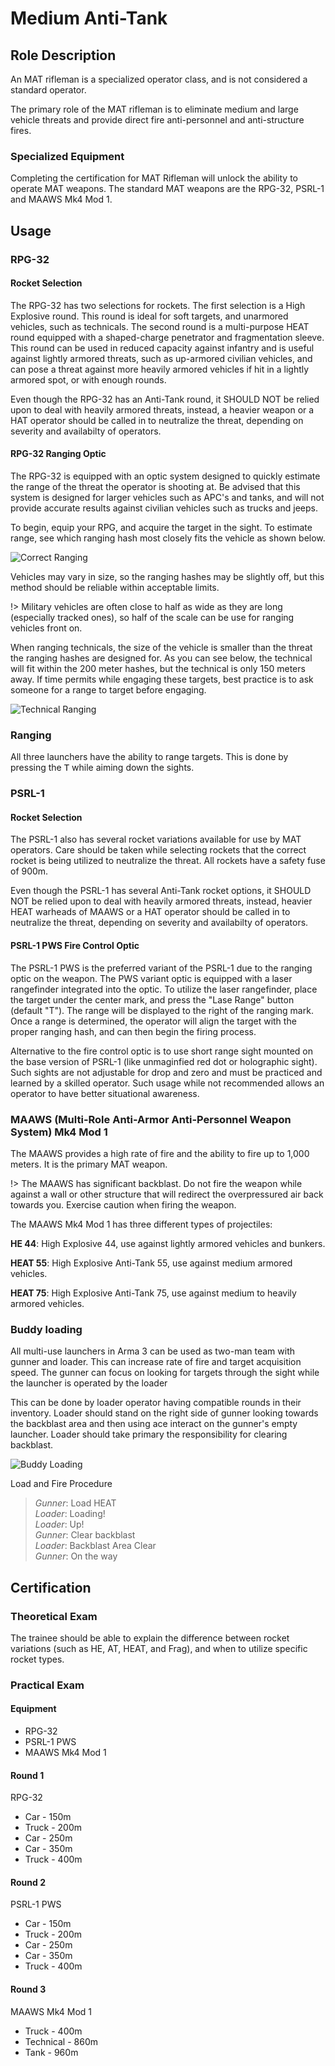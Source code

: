 # Medium Anti-Tank

## Role Description

An MAT rifleman is a specialized operator class, and is not considered a standard operator.

The primary role of the MAT rifleman is to eliminate medium and large vehicle threats and provide direct fire anti-personnel and anti-structure fires.

### Specialized Equipment

Completing the certification for MAT Rifleman will unlock the ability to operate MAT weapons. The standard MAT weapons are the RPG-32, PSRL-1 and MAAWS Mk4 Mod 1.

## Usage

### RPG-32

#### Rocket Selection

The RPG-32 has two selections for rockets. The first selection is a High Explosive round. This round is ideal for soft targets, and unarmored vehicles, such as technicals. The second round is a multi-purpose HEAT round equipped with a shaped-charge penetrator and fragmentation sleeve. This round can be used in reduced capacity against infantry and is useful against lightly armored threats, such as up-armored civilian vehicles, and can pose a threat against more heavily armored vehicles if hit in a lightly armored spot, or with enough rounds.

Even though the RPG-32 has an Anti-Tank round, it SHOULD NOT be relied upon to deal with heavily armored threats, instead, a heavier weapon or a HAT operator should be called in to neutralize the threat, depending on severity and availabilty of operators.

#### RPG-32 Ranging Optic

The RPG-32 is equipped with an optic system designed to quickly estimate the range of the threat the operator is shooting at. Be advised that this system is designed for larger vehicles such as APC's and tanks, and will not provide accurate results against civilian vehicles such as trucks and jeeps.

To begin, equip your RPG, and acquire the target in the sight. To estimate range, see which ranging hash most closely fits the vehicle as shown below.

![Correct Ranging](../images/lat_btr.png)

Vehicles may vary in size, so the ranging hashes may be slightly off, but this method should be reliable within acceptable limits.

!> Military vehicles are often close to half as wide as they are long (especially tracked ones), so half of the scale can be use for ranging vehicles front on.

When ranging technicals, the size of the vehicle is smaller than the threat the ranging hashes are designed for. As you can see below, the technical will fit within the 200 meter hashes, but the technical is only 150 meters away. If time permits while engaging these targets, best practice is to ask someone for a range to target before engaging.

![Technical Ranging](../images/lat_technical.png)


### Ranging

All three launchers have the ability to range targets. This is done by pressing the <kbd>T</kbd> while aiming down the sights.

### PSRL-1

#### Rocket Selection

The PSRL-1 also has several rocket variations available for use by MAT operators. Care should be taken while selecting rockets that the correct rocket is being utilized to neutralize the threat. All rockets have a safety fuse of 900m.

Even though the PSRL-1 has several Anti-Tank rocket options, it SHOULD NOT be relied upon to deal with heavily armored threats, instead, heavier HEAT warheads of MAAWS or a HAT operator should be called in to neutralize the threat, depending on severity and availabilty of operators.

#### PSRL-1 PWS Fire Control Optic

The PSRL-1 PWS is the preferred variant of the PSRL-1 due to the ranging optic on the weapon. The PWS variant optic is equipped with a laser rangefinder integrated into the optic. To utilize the laser rangefinder, place the target under the center mark, and press the "Lase Range" button (default "T"). The range will be displayed to the right of the ranging mark. Once a range is determined, the operator will align the target with the proper ranging hash, and can then begin the firing process.

Alternative to the fire control optic is to use short range sight mounted on the base version of PSRL-1 (like unmaginfied red dot or holographic sight). Such sights are not adjustable for drop and zero and must be practiced and learned by a skilled operator. Such usage while not recommended allows an operator to have better situational awareness.


### MAAWS (Multi-Role Anti-Armor Anti-Personnel Weapon System) Mk4 Mod 1

The MAAWS provides a high rate of fire and the ability to fire up to 1,000 meters. It is the primary MAT weapon.

!> The MAAWS has significant backblast. Do not fire the weapon while against a wall or other structure that will redirect the overpressured air back towards you. Exercise caution when firing the weapon.

The MAAWS Mk4 Mod 1 has three different types of projectiles:

**HE 44**: High Explosive 44, use against lightly armored vehicles and bunkers.

**HEAT 55**: High Explosive Anti-Tank 55, use against medium armored vehicles.

**HEAT 75**: High Explosive Anti-Tank 75, use against medium to heavily armored vehicles.

### Buddy loading

All multi-use launchers in Arma 3 can be used as two-man team with gunner and loader. This can increase rate of fire and target acquisition speed. The gunner can focus on looking for targets through the sight while the launcher is operated by the loader

This can be done by loader operator having compatible rounds in their inventory. Loader should stand on the right side of gunner looking towards the backblast area and then using ace interact on the gunner's empty launcher. Loader should take primary the responsibility for clearing backblast.

![Buddy Loading](../images/mat_buddy_loading.png)

Load and Fire Procedure

> *Gunner*: Load HEAT  
> *Loader*: Loading!  
> *Loader*: Up!  
> *Gunner*: Clear backblast  
> *Loader*: Backblast Area Clear  
> *Gunner*: On the way

## Certification

### Theoretical Exam

The trainee should be able to explain the difference between rocket variations (such as HE, AT, HEAT, and Frag), and when to utilize specific rocket types.

### Practical Exam

#### Equipment

- RPG-32
- PSRL-1 PWS
- MAAWS Mk4 Mod 1

#### Round 1

RPG-32
- Car   - 150m
- Truck - 200m
- Car   - 250m
- Car   - 350m
- Truck - 400m

#### Round 2

PSRL-1 PWS

- Car   - 150m
- Truck - 200m
- Car   - 250m
- Car   - 350m
- Truck - 400m

#### Round 3

MAAWS Mk4 Mod 1

- Truck     - 400m
- Technical - 860m
- Tank      - 960m


